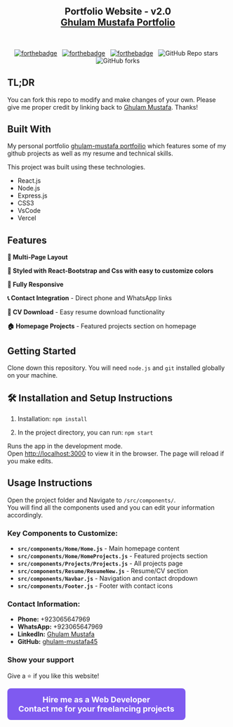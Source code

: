 <h2 align="center">
  Portfolio Website - v2.0<br/>
  <a href="https://ghulam-mustafaportfolio.vercel.app/" target="_blank">Ghulam Mustafa Portfolio</a>
</h2>
<!-- <div align="center">
  <img alt="Demo" src="./Images/readme-img1.png" />
</div> -->

<br/>

<center>

[![forthebadge](https://forthebadge.com/images/badges/built-with-love.svg)](https://forthebadge.com) &nbsp;
[![forthebadge](https://forthebadge.com/images/badges/made-with-javascript.svg)](https://forthebadge.com) &nbsp;
[![forthebadge](https://forthebadge.com/images/badges/open-source.svg)](https://forthebadge.com) &nbsp;
![GitHub Repo stars](https://img.shields.io/github/stars/ghulam-mustafa45/Portfolio?color=red&logo=github&style=for-the-badge) &nbsp;
![GitHub forks](https://img.shields.io/github/forks/ghulam-mustafa45/Portfolio?color=red&logo=github&style=for-the-badge)

</center>

<!-- <h3 align="center">
    🔹
    <a href="https://github.com/ghulam-mustafa45/Portfolio/issues">Report Bug</a> &nbsp; &nbsp;
    🔹
    <a href="https://github.com/ghulam-mustafa45/Portfolio/issues">Request Feature</a>
</h3> -->

## TL;DR

You can fork this repo to modify and make changes of your own. Please give me proper credit by linking back to [Ghulam Mustafa](https://github.com/ghulam-mustafa45/Portfolio). Thanks!

## Built With

My personal portfolio <a href="https://ghulam-mustafaportfolio.vercel.app/" target="_blank">ghulam-mustafa portfoilio</a> which features some of my github projects as well as my resume and technical skills.<br/>

This project was built using these technologies.

- React.js
- Node.js
- Express.js
- CSS3
- VsCode
- Vercel

## Features

**📖 Multi-Page Layout**

**🎨 Styled with React-Bootstrap and Css with easy to customize colors**

**📱 Fully Responsive**

**📞 Contact Integration** - Direct phone and WhatsApp links

**📄 CV Download** - Easy resume download functionality

**🏠 Homepage Projects** - Featured projects section on homepage

## Getting Started

Clone down this repository. You will need `node.js` and `git` installed globally on your machine.

## 🛠 Installation and Setup Instructions

1. Installation: `npm install`

2. In the project directory, you can run: `npm start`

Runs the app in the development mode.\
Open [http://localhost:3000](http://localhost:3000) to view it in the browser.
The page will reload if you make edits.

## Usage Instructions

Open the project folder and Navigate to `/src/components/`. <br/>
You will find all the components used and you can edit your information accordingly.

### Key Components to Customize:

- **`src/components/Home/Home.js`** - Main homepage content
- **`src/components/Home/HomeProjects.js`** - Featured projects section
- **`src/components/Projects/Projects.js`** - All projects page
- **`src/components/Resume/ResumeNew.js`** - Resume/CV section
- **`src/components/Navbar.js`** - Navigation and contact dropdown
- **`src/components/Footer.js`** - Footer with contact icons

### Contact Information:

- **Phone:** +923065647969
- **WhatsApp:** +923065647969
- **LinkedIn:** [Ghulam Mustafa](https://www.linkedin.com/in/ghulam-mustafa-9a895921b/)
- **GitHub:** [ghulam-mustafa45](https://github.com/ghulam-mustafa45)

<!-- Show your support -->
<h3>Show your support</h3>
<p>Give a ⭐ if you like this website!</p>

<!-- Custom message instead of Buy Me a Coffee -->
<a href="mailto:mustafa.javed428@gmail.com" target="_blank" style="text-decoration: none;">
  <div style="display: inline-block; background-color: #7F5AF0; color: white; padding: 15px 25px; border-radius: 8px; font-size: 18px; font-weight: bold; text-align: center;">
    Hire me as a Web Developer<br>
    Contact me for your freelancing projects
  </div>
</a>

